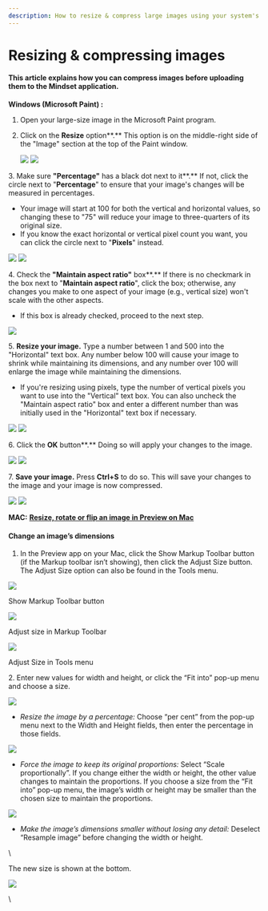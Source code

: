 ```yaml
---
description: How to resize & compress large images using your system's own tool
---
```


# Resizing & compressing images

#### This article explains how you can compress images before uploading them to the Mindset application.

**Windows (Microsoft Paint) :**

1. Open your large-size image in the Microsoft Paint program.
2.  Click on the **Resize** option**.** This option is on the middle-right side of the "Image" section at the top of the Paint window.

    ![](https://api.media.atlassian.com/file/f4bdfcd9-37d1-4d79-b7ce-ca210ac91e12/image?allowAnimated=true\&client=dc131102-4189-4db9-884e-b565213b2ec3\&collection=contentId-257261571\&height=492\&max-age=2592000\&mode=full-fit\&token=eyJhbGciOiJIUzI1NiJ9.eyJpc3MiOiJkYzEzMTEwMi00MTg5LTRkYjktODg0ZS1iNTY1MjEzYjJlYzMiLCJhY2Nlc3MiOnsidXJuOmZpbGVzdG9yZTpjb2xsZWN0aW9uOmNvbnRlbnRJZC0yNTcyNjE1NzEiOlsicmVhZCJdfSwiZXhwIjoxNjc4OTcyMzU2LCJuYmYiOjE2Nzg5Njk0NzZ9.aBgdfM-mI9cm4h3xLXdLKdrhj9iyWF4hB2OHrTMCMXk\&width=1543#media-blob-url=true\&id=f4bdfcd9-37d1-4d79-b7ce-ca210ac91e12\&collection=contentId-257261571\&contextId=257261571\&height=289\&width=906\&alt=) ![](https://info.mindset.ai/hubfs/image-20230316-073138-png.png)

3\. Make sure **"Percentage"** has a black dot next to it**.** If not, click the circle next to "**Percentage**" to ensure that your image's changes will be measured in percentages.

* Your image will start at 100 for both the vertical and horizontal values, so changing these to "75" will reduce your image to three-quarters of its original size.
* If you know the exact horizontal or vertical pixel count you want, you can click the circle next to "**Pixels**" instead.

![](https://api.media.atlassian.com/file/c0081462-dc03-44f9-a8bd-85a1c60fe41c/image?allowAnimated=true\&client=dc131102-4189-4db9-884e-b565213b2ec3\&collection=contentId-257261571\&height=2142\&max-age=2592000\&mode=full-fit\&token=eyJhbGciOiJIUzI1NiJ9.eyJpc3MiOiJkYzEzMTEwMi00MTg5LTRkYjktODg0ZS1iNTY1MjEzYjJlYzMiLCJhY2Nlc3MiOnsidXJuOmZpbGVzdG9yZTpjb2xsZWN0aW9uOmNvbnRlbnRJZC0yNTcyNjE1NzEiOlsicmVhZCJdfSwiZXhwIjoxNjc4OTcyMzU2LCJuYmYiOjE2Nzg5Njk0NzZ9.aBgdfM-mI9cm4h3xLXdLKdrhj9iyWF4hB2OHrTMCMXk\&width=1543#media-blob-url=true\&id=c0081462-dc03-44f9-a8bd-85a1c60fe41c\&collection=contentId-257261571\&contextId=257261571\&height=679\&width=489\&alt=) ![](https://info.mindset.ai/hubfs/image-20230316-074007-png.png)

&#x20;

4\. Check the **"Maintain aspect ratio"** box**.** If there is no checkmark in the box next to "**Maintain aspect ratio**", click the box; otherwise, any changes you make to one aspect of your image (e.g., vertical size) won't scale with the other aspects.

* If this box is already checked, proceed to the next step.

![](https://info.mindset.ai/hubfs/image-20230316-074120-png.png)

5\. **Resize your image.** Type a number between 1 and 500 into the "Horizontal" text box. Any number below 100 will cause your image to shrink while maintaining its dimensions, and any number over 100 will enlarge the image while maintaining the dimensions.

* If you're resizing using pixels, type the number of vertical pixels you want to use into the "Vertical" text box. You can also uncheck the "Maintain aspect ratio" box and enter a different number than was initially used in the "Horizontal" text box if necessary.

![](https://api.media.atlassian.com/file/1a9ad145-e03d-4363-836f-c78724e0b5de/image?allowAnimated=true\&client=dc131102-4189-4db9-884e-b565213b2ec3\&collection=contentId-257261571\&height=2280\&max-age=2592000\&mode=full-fit\&token=eyJhbGciOiJIUzI1NiJ9.eyJpc3MiOiJkYzEzMTEwMi00MTg5LTRkYjktODg0ZS1iNTY1MjEzYjJlYzMiLCJhY2Nlc3MiOnsidXJuOmZpbGVzdG9yZTpjb2xsZWN0aW9uOmNvbnRlbnRJZC0yNTcyNjE1NzEiOlsicmVhZCJdfSwiZXhwIjoxNjc4OTcyMzU2LCJuYmYiOjE2Nzg5Njk0NzZ9.aBgdfM-mI9cm4h3xLXdLKdrhj9iyWF4hB2OHrTMCMXk\&width=1543#media-blob-url=true\&id=1a9ad145-e03d-4363-836f-c78724e0b5de\&collection=contentId-257261571\&contextId=257261571\&height=646\&width=437\&alt=) ![](https://info.mindset.ai/hubfs/image-20230316-074156-png.png)

&#x20;

6\. Click the **OK** button**.** Doing so will apply your changes to the image.

![](https://api.media.atlassian.com/file/0d784225-50a5-42a6-a2cd-2566287fc112/image?allowAnimated=true\&client=dc131102-4189-4db9-884e-b565213b2ec3\&collection=contentId-257261571\&height=2300\&max-age=2592000\&mode=full-fit\&token=eyJhbGciOiJIUzI1NiJ9.eyJpc3MiOiJkYzEzMTEwMi00MTg5LTRkYjktODg0ZS1iNTY1MjEzYjJlYzMiLCJhY2Nlc3MiOnsidXJuOmZpbGVzdG9yZTpjb2xsZWN0aW9uOmNvbnRlbnRJZC0yNTcyNjE1NzEiOlsicmVhZCJdfSwiZXhwIjoxNjc4OTcyMzU2LCJuYmYiOjE2Nzg5Njk0NzZ9.aBgdfM-mI9cm4h3xLXdLKdrhj9iyWF4hB2OHrTMCMXk\&width=1543#media-blob-url=true\&id=0d784225-50a5-42a6-a2cd-2566287fc112\&collection=contentId-257261571\&contextId=257261571\&height=644\&width=432\&alt=) ![](https://info.mindset.ai/hubfs/image-20230316-074258-png.png)

&#x20;

7\. **Save your image.** Press **Ctrl+S** to do so. This will save your changes to the image and your image is now compressed.

![](https://api.media.atlassian.com/file/59ca0ed2-fb33-4fd9-abcb-317aad71b83e/image?allowAnimated=true\&client=dc131102-4189-4db9-884e-b565213b2ec3\&collection=contentId-257261571\&height=1156\&max-age=2592000\&mode=full-fit\&token=eyJhbGciOiJIUzI1NiJ9.eyJpc3MiOiJkYzEzMTEwMi00MTg5LTRkYjktODg0ZS1iNTY1MjEzYjJlYzMiLCJhY2Nlc3MiOnsidXJuOmZpbGVzdG9yZTpjb2xsZWN0aW9uOmNvbnRlbnRJZC0yNTcyNjE1NzEiOlsicmVhZCJdfSwiZXhwIjoxNjc4OTcyMzU2LCJuYmYiOjE2Nzg5Njk0NzZ9.aBgdfM-mI9cm4h3xLXdLKdrhj9iyWF4hB2OHrTMCMXk\&width=1543#media-blob-url=true\&id=59ca0ed2-fb33-4fd9-abcb-317aad71b83e\&collection=contentId-257261571\&contextId=257261571\&height=682\&width=910\&alt=) ![](https://info.mindset.ai/hubfs/image-20230316-074555-png.png)

&#x20;

**MAC:** [**Resize, rotate or flip an image in Preview on Mac**](https://support.apple.com/en-gb/guide/preview/prvw2015/mac)

#### Change an image’s dimensions

1. In the Preview app on your Mac, click the Show Markup Toolbar button (if the Markup toolbar isn’t showing), then click the Adjust Size button. The Adjust Size option can also be found in the Tools menu.

![](https://info.mindset.ai/hubfs/image-20230321-135258-png.png)

Show Markup Toolbar button

![](https://info.mindset.ai/hubfs/Screenshot%202023-03-21%20at%2013-54-41-png.png)

Adjust size in Markup Toolbar

![](https://info.mindset.ai/hubfs/Screenshot%202023-03-21%20at%2014-04-46-png.png)

&#x20;Adjust Size in Tools menu

&#x20;

2\. Enter new values for width and height, or click the “Fit into” pop-up menu and choose a size.

![](https://info.mindset.ai/hubfs/Screenshot%202023-03-21%20at%2013-55-43-png.png)

* _Resize the image by a percentage:_ Choose “per cent” from the pop-up menu next to the Width and Height fields, then enter the percentage in those fields.

&#x20;![](https://info.mindset.ai/hubfs/Screenshot%202023-03-21%20at%2013-56-43-png.png)

* _Force the image to keep its original proportions:_ Select “Scale proportionally”. If you change either the width or height, the other value changes to maintain the proportions. If you choose a size from the “Fit into” pop-up menu, the image’s width or height may be smaller than the chosen size to maintain the proportions.

&#x20;![](https://info.mindset.ai/hubfs/Screenshot%202023-03-21%20at%2013-59-05-png.png)

* _Make the image’s dimensions smaller without losing any detail:_ Deselect “Resample image” before changing the width or height.

\


The new size is shown at the bottom.

![](https://info.mindset.ai/hubfs/Screenshot%202023-03-21%20at%2014-15-50-png.png)

\
